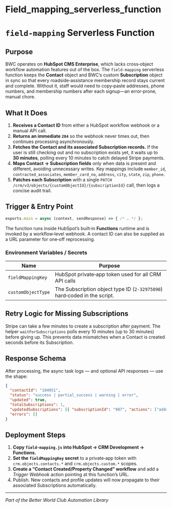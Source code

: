 # Field_mapping_serverless_function
 
# `field-mapping` Serverless Function

## Purpose

BWC operates on **HubSpot CMS Enterprise**, which lacks cross‑object workflow automation features out of the box. The `field‑mapping` serverless function keeps the **Contact** object and BWC’s custom **Subscription** object in sync so that every roadside‑assistance membership record stays current and complete. Without it, staff would need to copy‑paste addresses, phone numbers, and membership numbers after each signup—an error‑prone, manual chore.

## What It Does

1. **Receives a Contact ID** from either a HubSpot workflow webhook or a manual API call.
2. **Returns an immediate `204`** so the webhook never times out, then continues processing asynchronously.
3. **Fetches the Contact and its associated Subscription records.** If the user is still checking out and no subscription exists yet, it waits up to **30 minutes**, polling every 10 minutes to catch delayed Stripe payments.
4. **Maps Contact → Subscription fields** only when data is present and different, avoiding unnecessary writes. Key mappings include `member_id`, `contracted_associates`, `member_card_no`, `address`, `city`, `state`, `zip`, `phone`.
5. **Patches each Subscription** with a single `PATCH /crm/v3/objects/{customObjectId}/{subscriptionId}` call, then logs a concise audit trail.

## Trigger & Entry Point

```js
exports.main = async (context, sendResponse) => { /* … */ };
```

The function runs inside HubSpot’s built‑in **Functions** runtime and is invoked by a workflow‑level webhook. A contact ID can also be supplied as a URL parameter for one‑off reprocessing.

### Environment Variables / Secrets

| Name               | Purpose                                                                  |
| ------------------ | ------------------------------------------------------------------------ |
| `fieldMappingKey`  | HubSpot private‑app token used for all CRM API calls                     |
| `customObjectType` | The Subscription object type ID (`2‑32975090`) hard‑coded in the script. |

## Retry Logic for Missing Subscriptions

Stripe can take a few minutes to create a subscription after payment. The helper `waitForSubscriptions` polls every 10 minutes (up to 30 minutes) before giving up. This prevents data mismatches when a Contact is created seconds before its Subscription.

## Response Schema

After processing, the async task logs — and optional API responses — use the shape:

```json
{
  "contactId": "104951",
  "status": "success | partial_success | warning | error",
  "updated": true,
  "totalSubscriptions": 1,
  "updatedSubscriptions": [{ "subscriptionId": "987", "actions": ["address", "member_card_no"] }],
  "errors": []
}
```

## Deployment Steps

1. **Copy `field‑mapping.js` into HubSpot → CRM Development → Functions.**
2. **Set the `fieldMappingKey` secret** to a private‑app token with `crm.objects.contacts.*` and `crm.objects.custom.*` scopes.
3. **Create a “Contact Created/Property Changed” workflow** and add a *Trigger Webhook* action pointing at this function’s URL.
4. Publish. New contacts and profile updates will now propagate to their associated Subscriptions automatically.

---

*Part of the Better World Club Automation Library*
